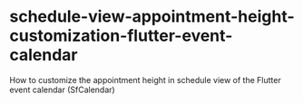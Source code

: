 # schedule-view-appointment-height-customization-flutter-event-calendar
How to customize the appointment height in schedule view of the Flutter event calendar (SfCalendar)
